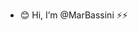 -  😊 Hi, I’m @MarBassini  ⚡⚡

  
<!---
MarBassini/MarBassini is a ✨ special ✨ repository because its `README.md` (this file) appears on your GitHub profile.
You can click the Preview link to take a look at your changes.
--->
